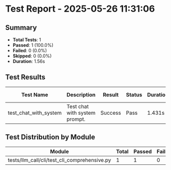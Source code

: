 # Test Report - 2025-05-26 11:31:06

## Summary
- **Total Tests**: 1
- **Passed**: 1 (100.0%)
- **Failed**: 0 (0.0%)
- **Skipped**: 0 (0.0%)
- **Duration**: 1.56s

## Test Results

| Test Name | Description | Result | Status | Duration | Timestamp | Error Message |
|-----------|-------------|--------|--------|----------|-----------|---------------|
| test_chat_with_system | Test chat with system prompt. | Success | Pass | 1.431s | 2025-05-26 11:31:07 |  |

## Test Distribution by Module

| Module | Total | Passed | Failed | Skipped |
|--------|-------|--------|--------|---------|
| tests/llm_call/cli/test_cli_comprehensive.py | 1 | 1 | 0 | 0 |